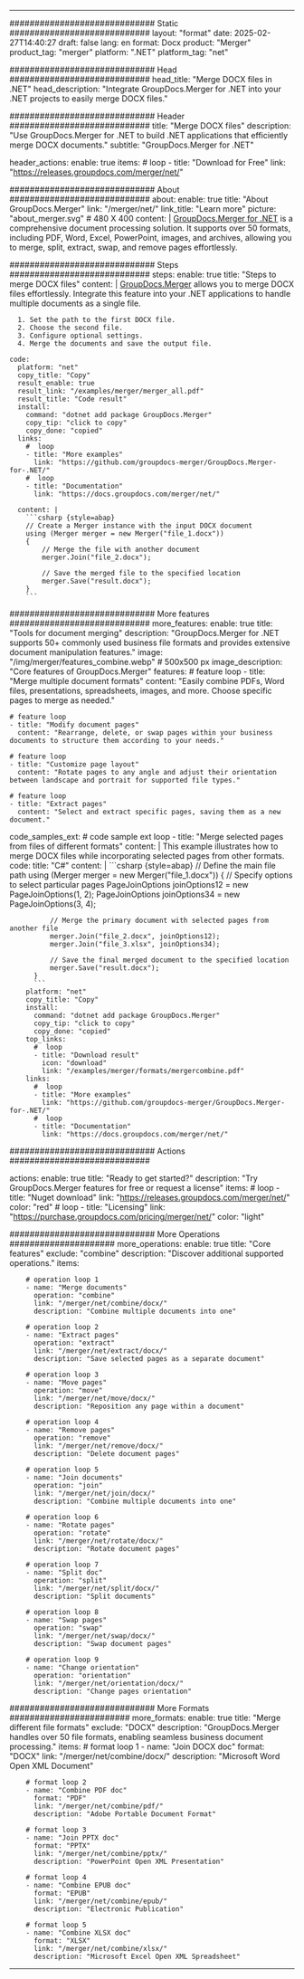 
---
############################# Static ############################
layout: "format"
date:  2025-02-27T14:40:27
draft: false
lang: en
format: Docx
product: "Merger"
product_tag: "merger"
platform: ".NET"
platform_tag: "net"

############################# Head ############################
head_title: "Merge DOCX files in .NET"
head_description: "Integrate GroupDocs.Merger for .NET into your .NET projects to easily merge DOCX files."

############################# Header ############################
title: "Merge DOCX files" 
description: "Use GroupDocs.Merger for .NET to build .NET applications that efficiently merge DOCX documents."
subtitle: "GroupDocs.Merger for .NET" 

header_actions:
  enable: true
  items:
    #  loop
    - title: "Download for Free"
      link: "https://releases.groupdocs.com/merger/net/"
      
############################# About ############################
about:
    enable: true
    title: "About GroupDocs.Merger"
    link: "/merger/net/"
    link_title: "Learn more"
    picture: "about_merger.svg" # 480 X 400
    content: |
       [GroupDocs.Merger for .NET](/merger/net/) is a comprehensive document processing solution. It supports over 50 formats, including PDF, Word, Excel, PowerPoint, images, and archives, allowing you to merge, split, extract, swap, and remove pages effortlessly.

############################# Steps ############################
steps:
    enable: true
    title: "Steps to merge DOCX files"
    content: |
      [GroupDocs.Merger](/merger/net/) allows you to merge DOCX files effortlessly. Integrate this feature into your .NET applications to handle multiple documents as a single file.
      
      1. Set the path to the first DOCX file.
      2. Choose the second file.
      3. Configure optional settings.
      4. Merge the documents and save the output file.
   
    code:
      platform: "net"
      copy_title: "Copy"
      result_enable: true
      result_link: "/examples/merger/merger_all.pdf"
      result_title: "Code result"
      install:
        command: "dotnet add package GroupDocs.Merger"
        copy_tip: "click to copy"
        copy_done: "copied"
      links:
        #  loop
        - title: "More examples"
          link: "https://github.com/groupdocs-merger/GroupDocs.Merger-for-.NET/"
        #  loop
        - title: "Documentation"
          link: "https://docs.groupdocs.com/merger/net/"
          
      content: |
        ```csharp {style=abap}
        // Create a Merger instance with the input DOCX document
        using (Merger merger = new Merger("file_1.docx"))
        {
            // Merge the file with another document
            merger.Join("file_2.docx");

            // Save the merged file to the specified location
            merger.Save("result.docx");
        }
        ```            

############################# More features ############################
more_features:
  enable: true
  title: "Tools for document merging"
  description: "GroupDocs.Merger for .NET supports 50+ commonly used business file formats and provides extensive document manipulation features."
  image: "/img/merger/features_combine.webp" # 500x500 px
  image_description: "Core features of GroupDocs.Merger"
  features:
    # feature loop
    - title: "Merge multiple document formats"
      content: "Easily combine PDFs, Word files, presentations, spreadsheets, images, and more. Choose specific pages to merge as needed."

    # feature loop
    - title: "Modify document pages"
      content: "Rearrange, delete, or swap pages within your business documents to structure them according to your needs."

    # feature loop
    - title: "Customize page layout"
      content: "Rotate pages to any angle and adjust their orientation between landscape and portrait for supported file types."

    # feature loop
    - title: "Extract pages"
      content: "Select and extract specific pages, saving them as a new document."
      
  code_samples_ext:
    # code sample ext loop
    - title: "Merge selected pages from files of different formats"
      content: |
        This example illustrates how to merge DOCX files while incorporating selected pages from other formats.
      code:
        title: "C#"
        content: |
          ```csharp {style=abap}
          // Define the main file path
          using (Merger merger = new Merger("file_1.docx"))
          {
              // Specify options to select particular pages
              PageJoinOptions joinOptions12 = new PageJoinOptions(1, 2);
              PageJoinOptions joinOptions34 = new PageJoinOptions(3, 4);
          
              // Merge the primary document with selected pages from another file
              merger.Join("file_2.docx", joinOptions12);
              merger.Join("file_3.xlsx", joinOptions34);

              // Save the final merged document to the specified location
              merger.Save("result.docx");
          }
          ```
        platform: "net"
        copy_title: "Copy"
        install:
          command: "dotnet add package GroupDocs.Merger"
          copy_tip: "click to copy"
          copy_done: "copied"
        top_links:
          #  loop
          - title: "Download result"
            icon: "download"
            link: "/examples/merger/formats/mergercombine.pdf"
        links:
          #  loop
          - title: "More examples"
            link: "https://github.com/groupdocs-merger/GroupDocs.Merger-for-.NET/"
          #  loop
          - title: "Documentation"
            link: "https://docs.groupdocs.com/merger/net/"
            

            


############################# Actions ############################

actions:
  enable: true
  title: "Ready to get started?"
  description: "Try GroupDocs.Merger features for free or request a license"
  items:
    #  loop
    - title: "Nuget download"
      link: "https://releases.groupdocs.com/merger/net/"
      color: "red"
        #  loop
    - title: "Licensing"
      link: "https://purchase.groupdocs.com/pricing/merger/net/"
      color: "light"


############################# More Operations #####################
more_operations:
    enable: true
    title: "Core features"
    exclude: "combine"
    description: "Discover additional supported operations."
    items: 
          
        # operation loop 1
        - name: "Merge documents"
          operation: "combine"
          link: "/merger/net/combine/docx/"
          description: "Combine multiple documents into one"

        # operation loop 2
        - name: "Extract pages"
          operation: "extract"
          link: "/merger/net/extract/docx/"
          description: "Save selected pages as a separate document"

        # operation loop 3
        - name: "Move pages"
          operation: "move"
          link: "/merger/net/move/docx/"
          description: "Reposition any page within a document"

        # operation loop 4
        - name: "Remove pages"
          operation: "remove"
          link: "/merger/net/remove/docx/"
          description: "Delete document pages"

        # operation loop 5
        - name: "Join documents"
          operation: "join"
          link: "/merger/net/join/docx/"
          description: "Combine multiple documents into one"

        # operation loop 6
        - name: "Rotate pages"
          operation: "rotate"
          link: "/merger/net/rotate/docx/"
          description: "Rotate document pages"

        # operation loop 7
        - name: "Split doc"
          operation: "split"
          link: "/merger/net/split/docx/"
          description: "Split documents"

        # operation loop 8
        - name: "Swap pages"
          operation: "swap"
          link: "/merger/net/swap/docx/"
          description: "Swap document pages"

        # operation loop 9
        - name: "Change orientation"
          operation: "orientation"
          link: "/merger/net/orientation/docx/"
          description: "Change pages orientation"
          
        
          
############################# More Formats ########################
more_formats:
    enable: true
    title: "Merge different file formats"
    exclude: "DOCX"
    description: "GroupDocs.Merger handles over 50 file formats, enabling seamless business document processing."
    items: 
        # format loop 1
        - name: "Join DOCX doc"
          format: "DOCX"
          link: "/merger/net/combine/docx/"
          description: "Microsoft Word Open XML Document"
          
        # format loop 2
        - name: "Combine PDF doc"
          format: "PDF"
          link: "/merger/net/combine/pdf/"
          description: "Adobe Portable Document Format"
          
        # format loop 3
        - name: "Join PPTX doc"
          format: "PPTX"
          link: "/merger/net/combine/pptx/"
          description: "PowerPoint Open XML Presentation"

        # format loop 4
        - name: "Combine EPUB doc"
          format: "EPUB"
          link: "/merger/net/combine/epub/"
          description: "Electronic Publication"
          
        # format loop 5
        - name: "Combine XLSX doc"
          format: "XLSX"
          link: "/merger/net/combine/xlsx/"
          description: "Microsoft Excel Open XML Spreadsheet"
  

---